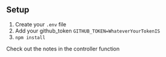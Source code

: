 ## Setup 

1. Create your `.env` file
2. Add your github_token `GITHUB_TOKEN=WhateverYourTokenIS`
3. `npm install`


Check out the notes in the controller function
